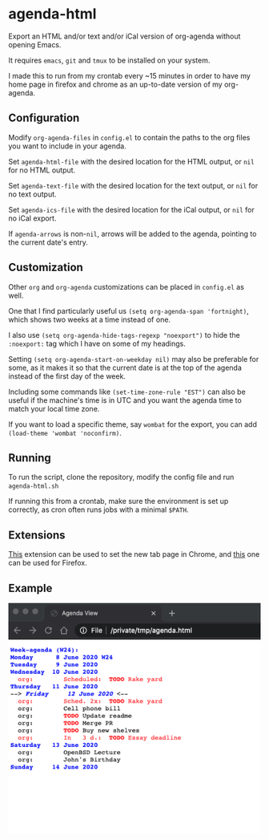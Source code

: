 # agenda-html

Export an HTML and/or text and/or iCal version of org-agenda without opening Emacs.

It requires `emacs`, `git` and `tmux` to be installed on your system.

I made this to run from my crontab every ~15 minutes in order to have my home page in firefox and chrome as an up-to-date version of my org-agenda.

## Configuration

Modify `org-agenda-files` in `config.el` to contain the paths to the org files you want to include in your agenda.

Set `agenda-html-file` with the desired location for the HTML output, or `nil` for no HTML output.

Set `agenda-text-file` with the desired location for the text output, or `nil` for no text output.

Set `agenda-ics-file` with the desired location for the iCal output, or `nil` for no iCal export.

If `agenda-arrows` is non-`nil`, arrows will be added to the agenda, pointing to the current date's entry.

## Customization

Other `org` and `org-agenda` customizations can be placed in `config.el` as well.

One that I find particularly useful us `(setq org-agenda-span 'fortnight)`, which shows two weeks at a time instead of one.

I also use `(setq org-agenda-hide-tags-regexp "noexport")` to hide the `:noexport:` tag which I have on some of my headings.

Setting `(setq org-agenda-start-on-weekday nil)` may also be preferable for some, as it makes it so that the current date is at the top of the agenda instead of the first day of the week.

Including some commands like `(set-time-zone-rule "EST")` can also be useful if the machine's time is in UTC and you want the agenda time to match your local time zone.

If you want to load a specific theme, say `wombat` for the export, you can add `(load-theme 'wombat 'noconfirm)`.

## Running

To run the script, clone the repository, modify the config file and run `agenda-html.sh`

If running this from a crontab, make sure the environment is set up correctly, as cron often runs jobs with a minimal `$PATH`.

## Extensions

[This](https://chrome.google.com/webstore/detail/custom-new-tab-url/mmjbdbjnoablegbkcklggeknkfcjkjia) extension can be used to set the new tab page in Chrome, and [this](https://addons.mozilla.org/en-US/firefox/addon/new-tab-override/) one can be used for Firefox.

## Example

![Example agenda export](example.png)
